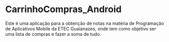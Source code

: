 # CarrinhoCompras_Android
Este é uma aplicação para a obtenção de notas na matéria de Programação de Aplicativos Mobile da ETEC Guaianazes, onde tem como objetivo ser uma lista de compras e fazer a soma de tudo.
